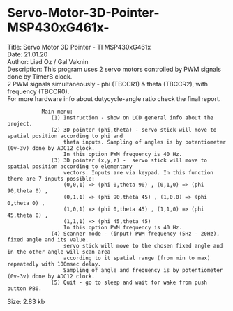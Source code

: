 # Servo-Motor-3D-Pointer-MSP430xG461x-

Title:         Servo Motor 3D Pointer - TI MSP430xG461x                                                
Date:          21.01.20                                                                                    
Author:        Liad Oz / Gal Vaknin                                                                                  
Description:   This program uses 2 servo motors controlled by PWM signals done by TimerB clock.            
               2 PWM signals simultaneously - phi (TBCCR1) & theta (TBCCR2), with frequency (TBCCR0).        
               For more hardware info about dutycycle-angle ratio check the final report.
               
               Main menu:                                                                                  
                  (1) Instruction - show on LCD general info about the project.              
                  (2) 3D pointer (phi,theta) - servo stick will move to spatial position according to phi and 
                      theta inputs. Sampling of angles is by potentiometer (0v-3v) done by ADC12 clock.          
                      In this option PWM frequency is 40 Hz.                                                    
                  (3) 3D pointer (x,y,z) -  servo stick will move to spatial position according to elementary    
                      vectors. Inputs are via keypad. In this function there are 7 inputs possible:             
                      (0,0,1) => (phi 0,theta 90) , (0,1,0) => (phi 90,theta 0) ,           
                      (0,1,1) => (phi 90,theta 45) , (1,0,0) => (phi 0,theta 0) ,                                                                                       
                      (1,0,1) => (phi 0,theta 45) , (1,1,0) => (phi 45,theta 0) ,                             
                      (1,1,1) => (phi 45,theta 45)                                                            
                      In this option PWM frequency is 40 Hz.                                                      
                  (4) Scanner mode - (input) PWM frequency (5Hz - 20Hz), fixed angle and its value.             
                      servo stick will move to the chosen fixed angle and in the other angle will scan area   
                      according to it spatial range (from min to max) repeatedly with 100msec delay.          
                      Sampling of angle and frequency is by potentiometer (0v-3v) done by ADC12 clock.        
                  (5) Quit - go to sleep and wait for wake from push button PB0.                              
                                                                                                              
 Size:           2.83 kb                                                                                  
